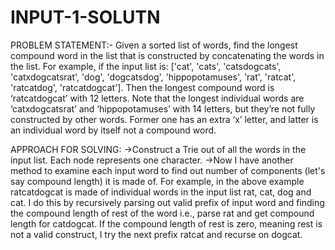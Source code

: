 # INPUT-1-SOLUTN


PROBLEM STATEMENT:-
Given a sorted list of words, find the longest compound word in the list that is constructed by concatenating the words in the list. For example, if the input list is: ['cat', 'cats', 'catsdogcats', 'catxdogcatsrat', 'dog', 'dogcatsdog', 'hippopotamuses', 'rat', 'ratcat', 'ratcatdog', 'ratcatdogcat']. Then the longest compound word is ‘ratcatdogcat’ with 12 letters. Note that the longest individual words are ‘catxdogcatsrat’ and ‘hippopotamuses’ with 14 letters, but they’re not fully constructed by other words. Former one has an extra ‘x’ letter, and latter is an individual word by itself not a compound word.

APPROACH FOR SOLVING:
->Construct a Trie out of all the words in the input list. Each node represents one character.
->Now I have another method to examine each input word to find out number of components (let's say compound length) it is made of. For example, in the above example ratcatdogcat is made of individual words in the input list rat, cat, dog and cat. I do this by recursively parsing out valid prefix of input word and finding the compound length of rest of the word i.e., parse rat and get compound length for catdogcat. If the compound length of rest is zero, meaning rest is not a valid construct, I try the next prefix ratcat and recurse on dogcat.

